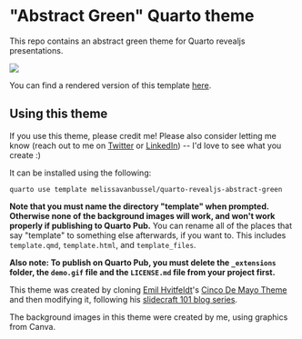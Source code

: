 # "Abstract Green" Quarto theme

This repo contains an abstract green theme for Quarto revealjs presentations.

![](demo.gif)

You can find a rendered version of this template [here](https://melissavanbussel.quarto.pub/quarto-revealjs-abstract-green/).

## Using this theme

If you use this theme, please credit me! Please also consider letting me know (reach out to me on [Twitter](https://twitter.com/melvanbussel) or [LinkedIn](https://www.linkedin.com/in/melissavanbussel/)) -- I'd love to see what you create :)

It can be installed using the following:

```
quarto use template melissavanbussel/quarto-revealjs-abstract-green
```

**Note that you must name the directory "template" when prompted. Otherwise none of the background images will work, and won't work properly if publishing to Quarto Pub.** You can rename all of the places that say "template" to something else afterwards, if you want to. This includes `template.qmd`, `template.html`, and `template_files`.

**Also note: To publish on Quarto Pub, you must delete the `_extensions` folder, the `demo.gif` file and the `LICENSE.md` file from your project first.**

This theme was created by cloning [Emil Hvitfeldt](https://www.emilhvitfeldt.com/)'s [Cinco De Mayo Theme](https://github.com/EmilHvitfeldt/quarto-revealjs-cinco-de-mayo/tree/main) and then modifying it, following his [slidecraft 101 blog series](https://www.emilhvitfeldt.com/post/slidecraft-scss-themes/).

The background images in this theme were created by me, using graphics from Canva.
